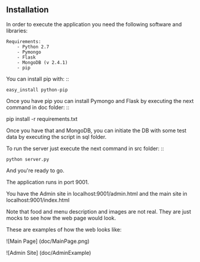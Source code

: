 Installation
------------

In order to execute the application you need the following software and libraries:

    Requirements:
        - Python 2.7
        - Pymongo
        - Flask
        - MongoDB (v 2.4.1)
        - pip

You can install pip with: ::

    easy_install python-pip

Once you have pip you can install Pymongo and Flask by executing the next command in doc folder: ::
    
   pip install -r requirements.txt 

Once you have that and MongoDB, you can initiate the DB with some test data by executing the script in sql folder.

To run the server just execute the next command in src folder: ::

    python server.py


And you're ready to go.

The application runs in port 9001.

You have the Admin site in localhost:9001/admin.html and the main site in localhost:9001/index.html

Note that food and menu description and images are not real. They are just mocks to see how the web page would look.

These are examples of how the web looks like:

![Main Page] (doc/MainPage.png)

![Admin Site] (doc/AdminExample)


